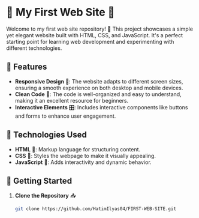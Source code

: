 # 🎉 My First Web Site 🚀

Welcome to my first web site repository! 🎨 This project showcases a simple yet elegant website built with HTML, CSS, and JavaScript. It's a perfect starting point for learning web development and experimenting with different technologies.

## 🚀 Features

- **Responsive Design** 📱: The website adapts to different screen sizes, ensuring a smooth experience on both desktop and mobile devices.
- **Clean Code** 🧹: The code is well-organized and easy to understand, making it an excellent resource for beginners.
- **Interactive Elements** 🎛️: Includes interactive components like buttons and forms to enhance user engagement.

## 🔧 Technologies Used

- **HTML** 📜: Markup language for structuring content.
- **CSS** 🎨: Styles the webpage to make it visually appealing.
- **JavaScript** 🧩: Adds interactivity and dynamic behavior.

## 🌟 Getting Started

1. **Clone the Repository** 📥
   ```bash
   git clone https://github.com/HatimIlyas04/FIRST-WEB-SITE.git
